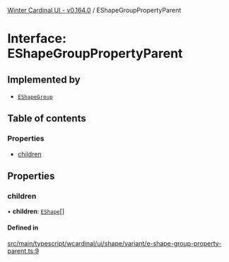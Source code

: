 [Winter Cardinal UI - v0.164.0](../index.md) / EShapeGroupPropertyParent

# Interface: EShapeGroupPropertyParent

## Implemented by

- [`EShapeGroup`](../classes/EShapeGroup.md)

## Table of contents

### Properties

- [children](EShapeGroupPropertyParent.md#children)

## Properties

### children

• **children**: [`EShape`](EShape.md)[]

#### Defined in

[src/main/typescript/wcardinal/ui/shape/variant/e-shape-group-property-parent.ts:9](https://github.com/winter-cardinal/winter-cardinal-ui/blob/v0.164.0/src/main/typescript/wcardinal/ui/shape/variant/e-shape-group-property-parent.ts#L9)
